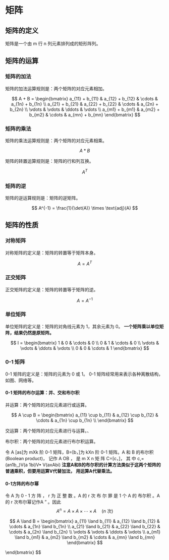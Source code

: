 # 矩阵

## 矩阵的定义

矩阵是一个由 m 行 n 列元素排列成的矩形阵列。

## 矩阵的运算

### 矩阵的加法

矩阵的加法运算规则是：两个矩阵的对应元素相加。

$$
A + B = \begin{bmatrix}
a_{11} + b_{11} & a_{12} + b_{12} & \cdots & a_{1n} + b_{1n} \\
a_{21} + b_{21} & a_{22} + b_{22} & \cdots & a_{2n} + b_{2n} \\
\vdots & \vdots & \ddots & \vdots \\
a_{m1} + b_{m1} & a_{m2} + b_{m2} & \cdots & a_{mn} + b_{mn}
\end{bmatrix}
$$

### 矩阵的乘法

矩阵的乘法运算规则是：两个矩阵的对应元素相乘。

$$
A * B
$$

矩阵的转置运算规则是：矩阵的行和列互换。

$$
A^T
$$

### 矩阵的逆

矩阵的逆运算规则是：矩阵的逆矩阵。

$$
A^{-1} = \frac{1}{\det(A)} \times \text{adj}(A)
$$

## 矩阵的性质

### 对称矩阵

对称矩阵的定义是：矩阵的转置等于矩阵本身。

$$
A = A^T
$$

### 正交矩阵

正交矩阵的定义是：矩阵的转置等于矩阵的逆。

$$
A = A^{-1}
$$

### 单位矩阵

单位矩阵的定义是：矩阵的对角线元素为 1，其余元素为 0。
**一个矩阵乘以单位矩阵，结果仍然是原矩阵。**

$$
I = \begin{bmatrix}
1 & 0 & \cdots & 0 \\
0 & 1 & \cdots & 0 \\
\vdots & \vdots & \ddots & \vdots \\
0 & 0 & \cdots & 1
\end{bmatrix}
$$

### 0-1 矩阵

0-1 矩阵的定义是：矩阵的元素为 0 或 1。
0-1 矩阵经常用来表示各种离散结构，如图、网络等。
#### 0-1 矩阵的布尔运算：并、交和布尔积

并运算：两个矩阵的对应元素进行或运算。

$$
A \cup B = \begin{bmatrix}
a_{11} \cup b_{11} & a_{12} \cup b_{12} & \cdots & a_{1n} \cup b_{1n} \\
\end{bmatrix}
$$

交运算：两个矩阵的对应元素进行与运算。、

布尔积：两个矩阵的对应元素进行布尔积运算。

令 A [as]为 mXk 阶 0-1 矩阵，B=[b，]为 kXn 阶 0-1 矩阵。A 和 B 的布尔积 (Boolean product)， 记作 A OB ， 是 m X n 矩 阵 C=[c，]， 其 中
c,=(an1b,,)V(a 1bi)V• V(axAbi)
**注意A和B的布尔积的计算方法类似于这两个矩阵的普通乘积，但要用运算V代替加法， 用运算A代替乘法。**

#### 0-1方阵的布尔幂
令 A 为 0 - 1 方 阵 ， r 为 正 整 数 。A 的 r 次 布 尔 罪 是 1 个 A 的 布尔积 。A 的 r 次布尔幂记作A ” 。因此
$$
A^n = A \times A \times \cdots \times A \quad (n \text{ 次})
$$



$$
A \land B = \begin{bmatrix}
a_{11} \land b_{11} & a_{12} \land b_{12} & \cdots & a_{1n} \land b_{1n} \\
a_{21} \land b_{21} & a_{22} \land b_{22} & \cdots & a_{2n} \land b_{2n} \\
\vdots & \vdots & \ddots & \vdots \\
a_{m1} \land b_{m1} & a_{m2} \land b_{m2} & \cdots & a_{mn} \land b_{mn}
\end{bmatrix}
$$



\end{bmatrix}
$$
